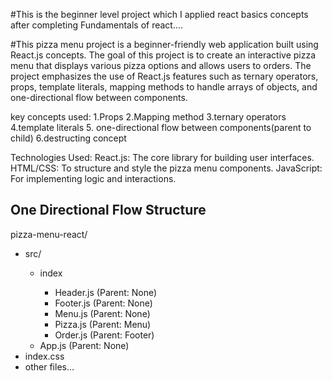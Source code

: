 #This is the beginner level project which I applied react basics concepts after completing Fundamentals of react.... 

#This pizza menu project is a beginner-friendly web application built using React.js concepts. The goal of this project is to create an interactive pizza menu that displays various pizza options and allows users to orders. The project emphasizes the use of React.js features such as ternary operators, props, template literals, mapping methods to handle arrays of objects, and one-directional flow between components. 

key concepts used:
1.Props
2.Mapping method
3.ternary operators
4.template literals
5. one-directional flow between components(parent to child)
6.destructing concept


Technologies Used:
React.js: The core library for building user interfaces.
HTML/CSS: To structure and style the pizza menu components.
JavaScript: For implementing logic and interactions.
<h2>One Directional Flow Structure</h2>
<p>pizza-menu-react/</p>
<ul>
  <li>
    <p>src/</p>
    <ul>
      <li>
        <p>index</p>
        <ul>
          <li>Header.js (Parent: None)</li>
          <li>Footer.js (Parent: None)</li>
          <li>Menu.js (Parent: None)</li>
          <li>Pizza.js (Parent: Menu)</li>
          <li>Order.js (Parent: Footer)</li>
        </ul>
      </li>
      <li>App.js (Parent: None)</li>
    </ul>
  </li>
  <li>index.css</li>
  <li>other files...</li>
</ul>



